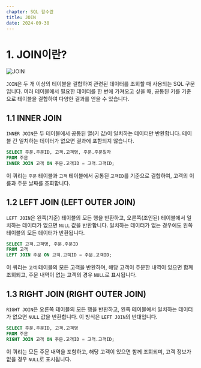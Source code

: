 ```yaml
---
chapter: SQL 함수란
title: JOIN
date: 2024-09-30
---
```


# 1. JOIN이란?

![JOIN](/images/basecamp-sql/03-4-1.png)

`JOIN`은 두 개 이상의 테이블을 결합하여 관련된 데이터를 조회할 때 사용되는 SQL 구문입니다. 여러 테이블에서 필요한 데이터를 한 번에 가져오고 싶을 때, 공통된 키를 기준으로 테이블을 결합하여 다양한 결과를 얻을 수 있습니다.

## 1.1 INNER JOIN

`INNER JOIN`은 두 테이블에서 공통된 열(키 값)이 일치하는 데이터만 반환합니다. 테이블 간 일치하는 데이터가 없으면 결과에 포함되지 않습니다.

```sql
SELECT 주문.주문ID, 고객.고객명, 주문.주문일자
FROM 주문
INNER JOIN 고객 ON 주문.고객ID = 고객.고객ID;
```

이 쿼리는 `주문` 테이블과 `고객` 테이블에서 공통된 `고객ID`를 기준으로 결합하여, 고객의 이름과 주문 날짜를 조회합니다.

## 1.2 LEFT JOIN (LEFT OUTER JOIN)

`LEFT JOIN`은 왼쪽(기준) 테이블의 모든 행을 반환하고, 오른쪽(조인된) 테이블에서 일치하는 데이터가 없으면 `NULL` 값을 반환합니다. 일치하는 데이터가 없는 경우에도 왼쪽 테이블의 모든 데이터가 반환됩니다.

```sql
SELECT 고객.고객명, 주문.주문ID
FROM 고객
LEFT JOIN 주문 ON 고객.고객ID = 주문.고객ID;
```

이 쿼리는 `고객` 테이블의 모든 고객을 반환하며, 해당 고객이 주문한 내역이 있으면 함께 조회되고, 주문 내역이 없는 고객의 경우 `NULL`로 표시됩니다.

## 1.3 RIGHT JOIN (RIGHT OUTER JOIN)

`RIGHT JOIN`은 오른쪽 테이블의 모든 행을 반환하고, 왼쪽 테이블에서 일치하는 데이터가 없으면 `NULL` 값을 반환합니다. 이 방식은 `LEFT JOIN`의 반대입니다.

```sql
SELECT 주문.주문ID, 고객.고객명
FROM 주문
RIGHT JOIN 고객 ON 주문.고객ID = 고객.고객ID;
```

이 쿼리는 모든 주문 내역을 포함하고, 해당 고객이 있으면 함께 조회되며, 고객 정보가 없을 경우 `NULL`로 표시됩니다.